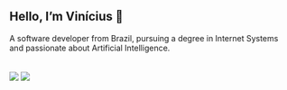 
## Hello, I’m Vinícius 👋
A software developer from Brazil, pursuing a degree in Internet Systems and passionate about Artificial Intelligence. 
<br><br><br>
![](https://github-readme-stats.vercel.app/api?username=codevinni&theme=dark&hide_border=true&include_all_commits=false&count_private=false)
![](https://github-readme-stats.vercel.app/api/top-langs/?username=codevinni&theme=dark&hide_border=true&include_all_commits=false&count_private=false&layout=compact)
